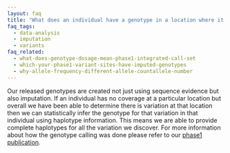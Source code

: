 ```yaml
---
layout: faq
title: "What does an individual have a genotype in a location where it has no sequence coverage?"
faq_tags:
  - data-analysis
  - imputation
  - variants
faq_related:
  - what-does-genotype-dosage-mean-phase1-integrated-call-set
  - which-your-phase1-variant-sites-have-imputed-genotypes
  - why-allele-frequency-different-allele-countallele-number
---
```

                    
Our released genotypes are created not just using sequence evidence but also imputation. If an individual has no coverage at a particular location but overall we have been able to determine there is variation at that location then we can statistically infer the genotype for that variation in that individual using haplotype information. This means we are able to provide complete haplotypes for all the variation we discover. For more information about how the genotype calling was done please refer to our [phase1 publication](http://www.nature.com/nature/journal/v491/n7422/full/nature11632.html).
